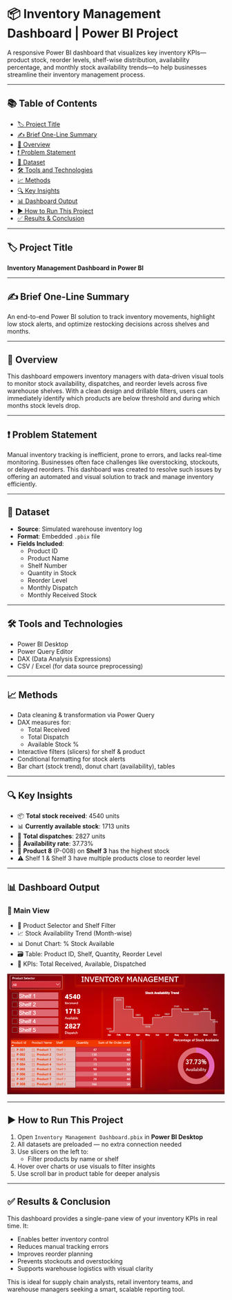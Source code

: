 # 📦 Inventory Management Dashboard | Power BI Project

A responsive Power BI dashboard that visualizes key inventory KPIs—product stock, reorder levels, shelf-wise distribution, availability percentage, and monthly stock availability trends—to help businesses streamline their inventory management process.

---

## 📚 Table of Contents
- [🏷 Project Title](#-project-title)
- [✍️ Brief One-Line Summary](#-brief-one-line-summary)
- [📌 Overview](#-overview)
- [❗ Problem Statement](#-problem-statement)
- [📂 Dataset](#-dataset)
- [🛠 Tools and Technologies](#-tools-and-technologies)
- [📈 Methods](#-methods)
- [🔍 Key Insights](#-key-insights)
- [📊 Dashboard Output](#-dashboard-output)
- [▶ How to Run This Project](#-how-to-run-this-project)
- [✅ Results & Conclusion](#-results--conclusion)

---

## 🏷 Project Title
**Inventory Management Dashboard in Power BI**

---

## ✍️ Brief One-Line Summary
An end-to-end Power BI solution to track inventory movements, highlight low stock alerts, and optimize restocking decisions across shelves and months.

---

## 📌 Overview
This dashboard empowers inventory managers with data-driven visual tools to monitor stock availability, dispatches, and reorder levels across five warehouse shelves. With a clean design and drillable filters, users can immediately identify which products are below threshold and during which months stock levels drop.

---

## ❗ Problem Statement
Manual inventory tracking is inefficient, prone to errors, and lacks real-time monitoring. Businesses often face challenges like overstocking, stockouts, or delayed reorders. This dashboard was created to resolve such issues by offering an automated and visual solution to track and manage inventory efficiently.

---

## 📂 Dataset
- **Source**: Simulated warehouse inventory log  
- **Format**: Embedded `.pbix` file  
- **Fields Included**:
  - Product ID  
  - Product Name  
  - Shelf Number  
  - Quantity in Stock  
  - Reorder Level  
  - Monthly Dispatch  
  - Monthly Received Stock  

---

## 🛠 Tools and Technologies
- Power BI Desktop  
- Power Query Editor  
- DAX (Data Analysis Expressions)  
- CSV / Excel (for data source preprocessing)  

---

## 📈 Methods
- Data cleaning & transformation via Power Query  
- DAX measures for:
  - Total Received
  - Total Dispatch
  - Available Stock %
- Interactive filters (slicers) for shelf & product
- Conditional formatting for stock alerts  
- Bar chart (stock trend), donut chart (availability), tables  

---

## 🔍 Key Insights
- 📦 **Total stock received**: 4540 units  
- 📊 **Currently available stock**: 1713 units  
- 🚚 **Total dispatches**: 2827 units  
- 🔄 **Availability rate**: 37.73%  
- 🧾 **Product 8** (P-008) on **Shelf 3** has the highest stock  
- ⚠️ Shelf 1 & Shelf 3 have multiple products close to reorder level  

---

## 📊 Dashboard Output

### 📍 Main View
- 📍 Product Selector and Shelf Filter  
- 📈 Stock Availability Trend (Month-wise)  
- 📊 Donut Chart: % Stock Available  
- 🗃️ Table: Product ID, Shelf, Quantity, Reorder Level  
- 🔢 KPIs: Total Received, Available, Dispatched  

![Inventory Dashboard Snapshot](Snapshot%20of%20Inventory%20Management%20Dashboard.png)

---

## ▶ How to Run This Project

1. Open `Inventory Management Dashboard.pbix` in **Power BI Desktop**
2. All datasets are preloaded — no extra connection needed
3. Use slicers on the left to:
   - Filter products by name or shelf
4. Hover over charts or use visuals to filter insights
5. Use scroll bar in product table for deeper analysis

---

## ✅ Results & Conclusion
This dashboard provides a single-pane view of your inventory KPIs in real time. It:
- Enables better inventory control
- Reduces manual tracking errors
- Improves reorder planning
- Prevents stockouts and overstocking
- Supports warehouse logistics with visual clarity

This is ideal for supply chain analysts, retail inventory teams, and warehouse managers seeking a smart, scalable reporting tool.
